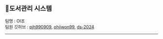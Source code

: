 <h2>📔도서관리 시스템</h2>
팀명 : OI조<br>
팀원 깃허브 :
<a href="https://github.com/pjh990909" taget="_blonk">pjh990909</a>, 
<a href="https://github.com/ohjiwon99" taget="_blonk">ohjiwon99</a>, 
<a href="https://github.com/ds-2024" taget="_blonk">ds-2024</a>
<hr>
